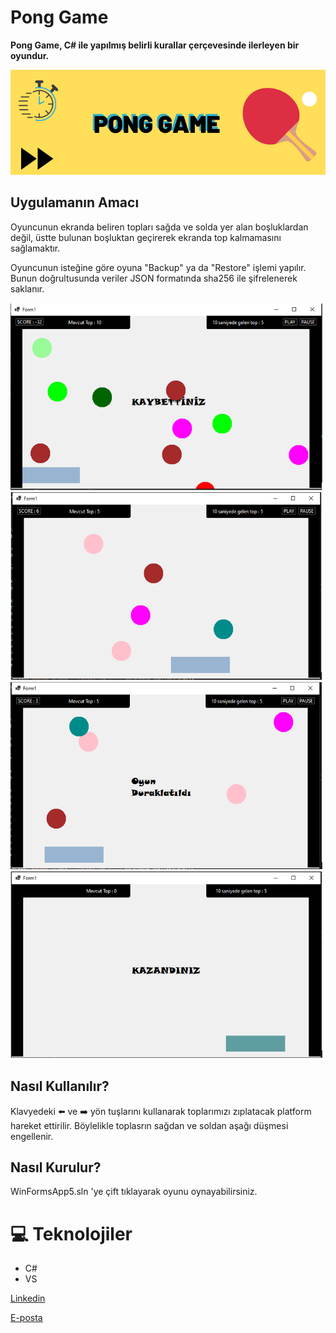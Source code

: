 #  Pong Game

<b>Pong Game, C# ile yapılmış belirli kurallar çerçevesinde ilerleyen bir oyundur.</b>

<img src="PongGamePics/PONG GAME.png">


## Uygulamanın Amacı
Oyuncunun ekranda beliren topları sağda ve solda yer alan boşluklardan değil, üstte bulunan boşluktan geçirerek ekranda top kalmamasını sağlamaktır.

Oyuncunun isteğine göre oyuna "Backup" ya da "Restore" işlemi yapılır. Bunun doğrultusunda veriler JSON formatında sha256 ile şifrelenerek saklanır.

<img src="PongGamePics/pic1.PNG" width="500" height="300">
<img src="PongGamePics/pic3.PNG" width="500" height="300"> 
<img src="PongGamePics/pic2.PNG" width="500" height="300">
<img src="PongGamePics/pic4.PNG" width="500" height="300">


## Nasıl Kullanılır?
Klavyedeki ⬅️ ve ➡️ yön tuşlarını kullanarak toplarımızı zıplatacak platform hareket ettirilir. Böylelikle toplasrın sağdan ve soldan aşağı düşmesi engellenir.

## Nasıl Kurulur?
WinFormsApp5.sln 'ye çift tıklayarak oyunu oynayabilirsiniz.

 
# 💻 Teknolojiler 
- C# 
- VS











[Linkedin](https://www.linkedin.com/in/ahmet-mert-öz)

[E-posta](ahmetmertoz11@gmail.com)
